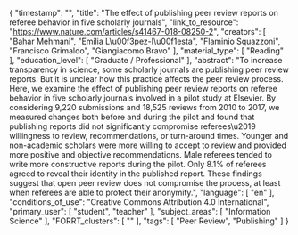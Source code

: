 {
    "timestamp": "",
    "title": "The effect of publishing peer review reports on referee behavior in five scholarly journals",
    "link_to_resource": "https://www.nature.com/articles/s41467-018-08250-2",
    "creators": [
        "Bahar Mehmani",
        "Emilia L\u00f3pez-I\u00f1esta",
        "Flaminio Squazzoni",
        "Francisco Grimaldo",
        "Giangiacomo Bravo"
    ],
    "material_type": [
        "Reading"
    ],
    "education_level": [
        "Graduate / Professional"
    ],
    "abstract": "To increase transparency in science, some scholarly journals are publishing peer review reports. But it is unclear how this practice affects the peer review process. Here, we examine the effect of publishing peer review reports on referee behavior in five scholarly journals involved in a pilot study at Elsevier. By considering 9,220 submissions and 18,525 reviews from 2010 to 2017, we measured changes both before and during the pilot and found that publishing reports did not significantly compromise referees\u2019 willingness to review, recommendations, or turn-around times. Younger and non-academic scholars were more willing to accept to review and provided more positive and objective recommendations. Male referees tended to write more constructive reports during the pilot. Only 8.1% of referees agreed to reveal their identity in the published report. These findings suggest that open peer review does not compromise the process, at least when referees are able to protect their anonymity.",
    "language": [
        "en"
    ],
    "conditions_of_use": "Creative Commons Attribution 4.0 International",
    "primary_user": [
        "student",
        "teacher"
    ],
    "subject_areas": [
        "Information Science"
    ],
    "FORRT_clusters": [
        ""
    ],
    "tags": [
        "Peer Review",
        "Publishing"
    ]
}